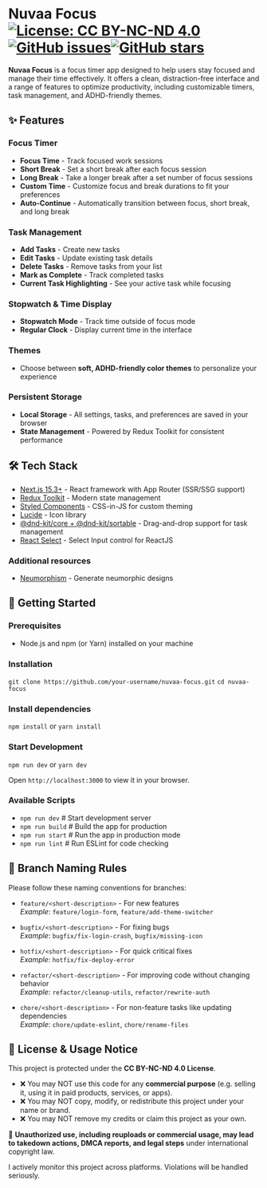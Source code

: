 # Nuvaa Focus [![License: CC BY-NC-ND 4.0](https://img.shields.io/badge/License-CC%20BY--NC--ND%204.0-lightgrey.svg)](https://creativecommons.org/licenses/by-nc-nd/4.0/)[![GitHub issues](https://img.shields.io/github/issues/catherineisonline/nuvaa-focus)](https://github.com/catherineisonline/nuvaa-focus/issues)[![GitHub stars](https://img.shields.io/github/stars/catherineisonline/nuvaa-focus)](https://github.com/catherineisonline/nuvaa-focus/stargazers)

**Nuvaa Focus** is a focus timer app designed to help users stay focused and manage their time effectively. It offers a clean, distraction-free interface and a range of features to optimize productivity, including customizable timers, task management, and ADHD-friendly themes.

## ✨ Features

### Focus Timer

- **Focus Time** - Track focused work sessions
- **Short Break** - Set a short break after each focus session
- **Long Break** - Take a longer break after a set number of focus sessions
- **Custom Time** - Customize focus and break durations to fit your preferences
- **Auto-Continue** - Automatically transition between focus, short break, and long break

### Task Management

- **Add Tasks** - Create new tasks
- **Edit Tasks** - Update existing task details
- **Delete Tasks** - Remove tasks from your list
- **Mark as Complete** - Track completed tasks
- **Current Task Highlighting** - See your active task while focusing

### Stopwatch & Time Display

- **Stopwatch Mode** - Track time outside of focus mode
- **Regular Clock** - Display current time in the interface

### Themes

- Choose between **soft, ADHD-friendly color themes** to personalize your experience

### Persistent Storage

- **Local Storage** - All settings, tasks, and preferences are saved in your browser
- **State Management** - Powered by Redux Toolkit for consistent performance

## 🛠 Tech Stack

- [Next.js 15.3+](https://nextjs.org/docs) - React framework with App Router (SSR/SSG support)
- [Redux Toolkit](https://redux-toolkit.js.org/) - Modern state management
- [Styled Components](https://styled-components.com/) - CSS-in-JS for custom theming
- [Lucide](https://lucide.dev/) - Icon library
- [@dnd-kit/core + @dnd-kit/sortable](https://dndkit.com/) - Drag-and-drop support for task management
- [React Select](https://react-select.com/) - Select Input control for ReactJS

### Additional resources

- [Neumorphism](https://neumorphism.io/) - Generate neumorphic designs

## 🚀 Getting Started

### Prerequisites

- Node.js and npm (or Yarn) installed on your machine

### Installation

`git clone https://github.com/your-username/nuvaa-focus.git`
`cd nuvaa-focus`

### Install dependencies

`npm install` or `yarn install`

### Start Development

`npm run dev` or `yarn dev`

Open `http://localhost:3000` to view it in your browser.

### Available Scripts

- `npm run dev` # Start development server
- `npm run build` # Build the app for production
- `npm run start` # Run the app in production mode
- `npm run lint` # Run ESLint for code checking

## 📝 Branch Naming Rules

Please follow these naming conventions for branches:

- `feature/<short-description>` - For new features  
  _Example_: `feature/login-form`, `feature/add-theme-switcher`

- `bugfix/<short-description>` - For fixing bugs  
  _Example_: `bugfix/fix-login-crash`, `bugfix/missing-icon`

- `hotfix/<short-description>` - For quick critical fixes  
  _Example_: `hotfix/fix-deploy-error`

- `refactor/<short-description>` - For improving code without changing behavior  
  _Example_: `refactor/cleanup-utils`, `refactor/rewrite-auth`

- `chore/<short-description>` - For non-feature tasks like updating dependencies  
  _Example_: `chore/update-eslint`, `chore/rename-files`

## 🚫 License & Usage Notice

This project is protected under the **CC BY-NC-ND 4.0 License**.

- ❌ You may NOT use this code for any **commercial purpose** (e.g. selling it, using it in paid products, services, or apps).
- ❌ You may NOT copy, modify, or redistribute this project under your name or brand.
- ❌ You may NOT remove my credits or claim this project as your own.

📣 **Unauthorized use, including reuploads or commercial usage, may lead to takedown actions, DMCA reports, and legal steps** under international copyright law.

I actively monitor this project across platforms. Violations will be handled seriously.

